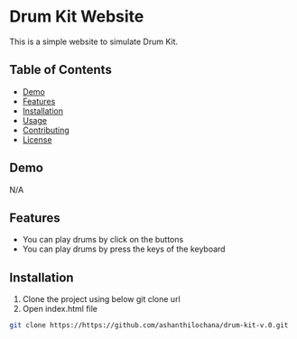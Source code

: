 # Drum Kit Website

This is a simple website to simulate Drum Kit.

## Table of Contents

- [Demo](#demo)
- [Features](#features)
- [Installation](#installation)
- [Usage](#usage)
- [Contributing](#contributing)
- [License](#license)

## Demo

N/A

## Features

- You can play drums by click on the buttons
- You can play drums by press the keys of the keyboard

## Installation

1. Clone the project using below git clone url
2. Open index.html file

```bash
git clone https://https://github.com/ashanthilochana/drum-kit-v.0.git
